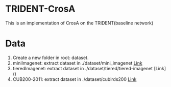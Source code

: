 # TRIDENT-CrosA
This is an implementation of CrosA on the TRIDENT(baseline network)

# Data
1. Create a new folder in root: dataset. 
2. miniImagenet: extract dataset in ./dataset/mini_imagenet  [Link](https://drive.google.com/file/d/16V_ZlkW4SsnNDtnGmaBRq2OoPmUOc5mY/view?pli=1)
3. tieredImagenet: extract dataset in ./dataset/tiered/tiered-imagenet  [Link] ()
4. CUB200-2011: extract dataset in ./dataset/cubirds200  [Link](https://drive.google.com/file/d/1hbzc_P1FuxMkcabkgn9ZKinBwW683j45/view)

